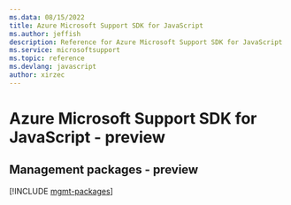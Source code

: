 ```yaml
---
ms.data: 08/15/2022
title: Azure Microsoft Support SDK for JavaScript
ms.author: jeffish
description: Reference for Azure Microsoft Support SDK for JavaScript
ms.service: microsoftsupport
ms.topic: reference
ms.devlang: javascript
author: xirzec
---
```

# Azure Microsoft Support SDK for JavaScript - preview

## Management packages - preview
[!INCLUDE [mgmt-packages](microsoft-support-mgmt-index.md)]
